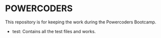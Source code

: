 # POWERCODERS
This repository is for keeping the work during the Powercoders Bootcamp.

- test: Contains all the test files and works.
